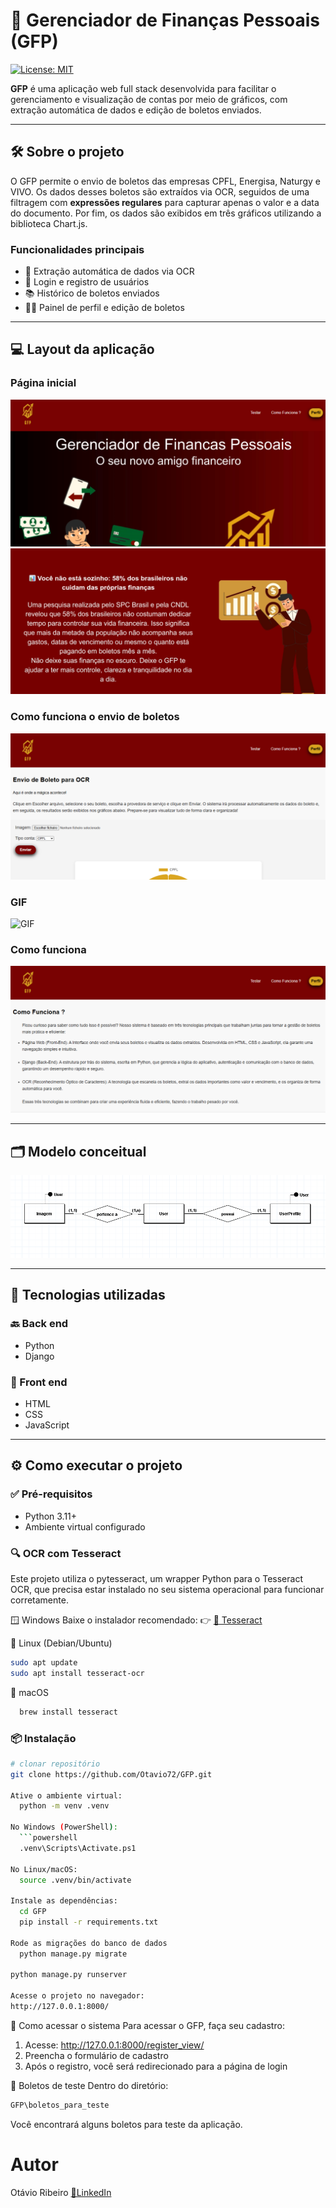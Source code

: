 # 💸 Gerenciador de Finanças Pessoais (GFP)

[![License: MIT](https://img.shields.io/badge/License-MIT-green.svg)](https://github.com/Otavio72/GFP/blob/main/LICENSE)

**GFP** é uma aplicação web full stack desenvolvida para facilitar o gerenciamento e visualização de contas por meio de gráficos, com extração automática de dados e edição de boletos enviados.

---

## 🛠️ Sobre o projeto

O GFP permite o envio de boletos das empresas CPFL, Energisa, Naturgy e VIVO. Os dados desses boletos são extraídos via OCR, seguidos de uma filtragem com **expressões regulares** para capturar apenas o valor e a data do documento. Por fim, os dados são exibidos em três gráficos utilizando a biblioteca Chart.js.

### Funcionalidades principais

- 🧾 Extração automática de dados via OCR  
- 🔐 Login e registro de usuários  
- 📚 Histórico de boletos enviados  
- 🧑‍💼 Painel de perfil e edição de boletos  

---

## 💻 Layout da aplicação

### Página inicial 
![Página Inicial 1](assets/gfp1.png)
![Página Inicial 2](assets/gfp2.png)

### Como funciona o envio de boletos
![Envio de boletos](assets/gfp3.png)

### GIF
![GIF](assets/GFP_gif.gif)

### Como funciona
![Como Funciona](assets/gfp4.png)

---

## 🗂️ Modelo conceitual

![Modelo Conceitual](assets/modeloGFPFinal.png)

---

## 🚀 Tecnologias utilizadas

### 🔙 Back end
- Python
- Django

### 🎨 Front end
- HTML
- CSS
- JavaScript

---

## ⚙️ Como executar o projeto

### ✅ Pré-requisitos

- Python 3.11+
- Ambiente virtual configurado

### 🔍 OCR com Tesseract
Este projeto utiliza o pytesseract, um wrapper Python para o Tesseract OCR, que precisa estar instalado no seu sistema operacional para funcionar corretamente.

🪟 Windows
    Baixe o instalador recomendado:
👉 [🔗 Tesseract](https://github.com/UB-Mannheim/tesseract/wiki)

🐧 Linux (Debian/Ubuntu)
  ```bash
  sudo apt update
  sudo apt install tesseract-ocr
```

🍎 macOS
```bash
  brew install tesseract
```

### 📦 Instalação

```bash
# clonar repositório
git clone https://github.com/Otavio72/GFP.git

Ative o ambiente virtual:
  python -m venv .venv

No Windows (PowerShell):
  ```powershell
  .venv\Scripts\Activate.ps1

No Linux/macOS:
  source .venv/bin/activate

Instale as dependências:
  cd GFP
  pip install -r requirements.txt

Rode as migrações do banco de dados
  python manage.py migrate

python manage.py runserver

Acesse o projeto no navegador:
http://127.0.0.1:8000/
```
👤 Como acessar o sistema
Para acessar o GFP, faça seu cadastro:
1. Acesse: http://127.0.0.1:8000/register_view/
2. Preencha o formulário de cadastro
3. Após o registro, você será redirecionado para a página de login

📁 Boletos de teste
Dentro do diretório:

```makefile
GFP\boletos_para_teste
```
Você encontrará alguns boletos para teste da aplicação.

# Autor
Otávio Ribeiro
[🔗LinkedIn](https://www.linkedin.com/in/otávio-ribeiro-57a359197)
